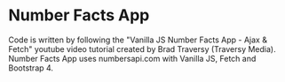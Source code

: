 # Number Facts App
Code is written by following the "Vanilla JS Number Facts App - Ajax & Fetch" youtube video tutorial created by Brad Traversy (Traversy Media).  Number Facts App uses numbersapi.com with Vanilla JS, Fetch and Bootstrap 4.